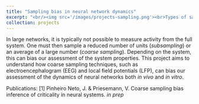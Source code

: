 ```yaml
---
title: "Sampling bias in neural network dynamics"
excerpt: "<br/><img src='/images/projects-sampling.png'><br>Types of sampling in large networks."
collection: projects
---
```


In large networks, it is typically not possible to measure activity from the full system. One must then sample a reduced number of units (*subsampling*) or an average of a large number (*coarse sampling*). Depending on the system, this can bias our assessment of the system properties. This project aims to understand how coarse sampling techniques, such as electroencephalogram (EEG) and local field potentials (LFP), can bias our assessment of the dynamics of neural networks both *in vivo* and *in vitro*.

Publications:
[1] Pinheiro Neto, J. & Priesemann, V. Coarse sampling bias inference of criticality in neural systems. *in prep*
